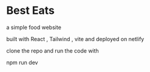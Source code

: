 # Best Eats

a simple food website

built with React , Tailwind , vite and deployed on netlify

clone the repo and run the code with

npm run dev
